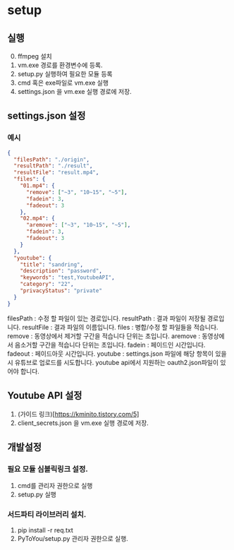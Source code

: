 # setup

## 실행

0. ffmpeg 설치
1. vm.exe 경로를 환경변수에 등록.
2. setup.py 실행하여 필요한 모듈 등록
3. cmd 혹은 exe파일로 vm.exe 실행
4. settings.json 을 vm.exe 실행 경로에 저장.

## settings.json 설정

### 예시

```json
{
  "filesPath": "./origin",
  "resultPath": "./result",
  "resultFile": "result.mp4",
  "files": {
    "01.mp4": {
      "remove": ["~3", "10~15", "~5"],
      "fadein": 3,
      "fadeout": 3
    },
    "02.mp4": {
      "aremove": ["~3", "10~15", "~5"],
      "fadein": 3,
      "fadeout": 3
    }
  },
  "youtube": {
    "title": "sandring",
    "description": "password",
    "keywords": "test,YoutubeAPI",
    "category": "22",
    "privacyStatus": "private"
  }
}
```

filesPath : 수정 할 파일이 있는 경로입니다.
resultPath : 결과 파일이 저장될 경로입니다.
resultFile : 결과 파일의 이름입니다.
files : 병합/수정 할 파일들을 적습니다.
remove : 동영상에서 제거할 구간을 적습니다 단위는 초입니다.
aremove : 동영상에서 음소거할 구간을 적습니다 단위는 초입니다.
fadein : 페이드인 시간입니다.
fadeout : 페이드아웃 시간입니다.
youtube : settings.json 파일에 해당 항목이 있을 시 유튜브로 업로드를 시도합니다. youtube api에서 지원하는 oauth2.json파일이 있어야 합니다.

## Youtube API 설정

1. (가이드 링크)[https://kminito.tistory.com/5]
2. client_secrets.json 을 vm.exe 실행 경로에 저장.

## 개발설정

### 필요 모듈 심볼릭링크 설정.

1. cmd를 관리자 권한으로 실행
1. setup.py 실행

### 서드파티 라이브러리 설치.

1. pip install -r req.txt
2. PyToYou/setup.py 관리자 권한으로 실행.
